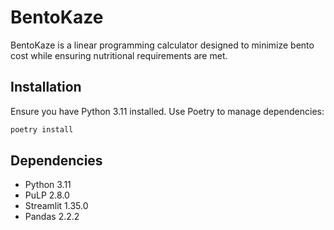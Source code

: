 # BentoKaze

BentoKaze is a linear programming calculator designed to minimize bento cost while ensuring nutritional requirements are met.

## Installation

Ensure you have Python 3.11 installed. Use Poetry to manage dependencies:

```bash
poetry install
```

## Dependencies

- Python 3.11
- PuLP 2.8.0
- Streamlit 1.35.0
- Pandas 2.2.2
